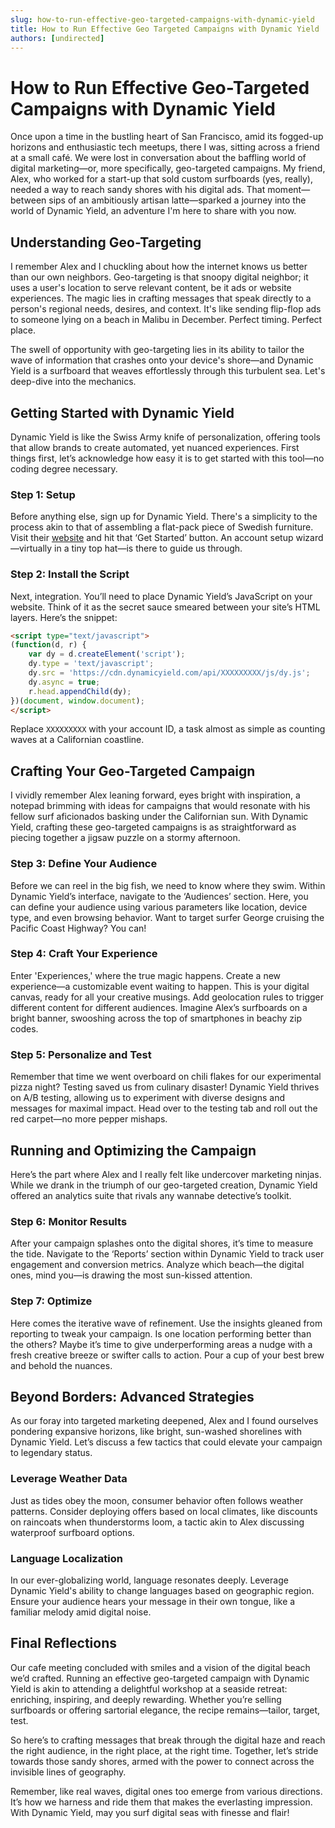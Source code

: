 ```yaml
---
slug: how-to-run-effective-geo-targeted-campaigns-with-dynamic-yield
title: How to Run Effective Geo Targeted Campaigns with Dynamic Yield
authors: [undirected]
---
```



# How to Run Effective Geo-Targeted Campaigns with Dynamic Yield

Once upon a time in the bustling heart of San Francisco, amid its fogged-up horizons and enthusiastic tech meetups, there I was, sitting across a friend at a small café. We were lost in conversation about the baffling world of digital marketing—or, more specifically, geo-targeted campaigns. My friend, Alex, who worked for a start-up that sold custom surfboards (yes, really), needed a way to reach sandy shores with his digital ads. That moment—between sips of an ambitiously artisan latte—sparked a journey into the world of Dynamic Yield, an adventure I'm here to share with you now.

## Understanding Geo-Targeting

I remember Alex and I chuckling about how the internet knows us better than our own neighbors. Geo-targeting is that snoopy digital neighbor; it uses a user's location to serve relevant content, be it ads or website experiences. The magic lies in crafting messages that speak directly to a person's regional needs, desires, and context. It's like sending flip-flop ads to someone lying on a beach in Malibu in December. Perfect timing. Perfect place.

The swell of opportunity with geo-targeting lies in its ability to tailor the wave of information that crashes onto your device's shore—and Dynamic Yield is a surfboard that weaves effortlessly through this turbulent sea. Let's deep-dive into the mechanics.

## Getting Started with Dynamic Yield

Dynamic Yield is like the Swiss Army knife of personalization, offering tools that allow brands to create automated, yet nuanced experiences. First things first, let’s acknowledge how easy it is to get started with this tool—no coding degree necessary.

### Step 1: Setup

Before anything else, sign up for Dynamic Yield. There's a simplicity to the process akin to that of assembling a flat-pack piece of Swedish furniture. Visit their [website](https://www.dynamicyield.com/) and hit that ‘Get Started’ button. An account setup wizard—virtually in a tiny top hat—is there to guide us through.

### Step 2: Install the Script

Next, integration. You’ll need to place Dynamic Yield’s JavaScript on your website. Think of it as the secret sauce smeared between your site’s HTML layers. Here’s the snippet:

```html
<script type="text/javascript">
(function(d, r) {
    var dy = d.createElement('script');
    dy.type = 'text/javascript'; 
    dy.src = 'https://cdn.dynamicyield.com/api/XXXXXXXXX/js/dy.js';
    dy.async = true;
    r.head.appendChild(dy);
})(document, window.document);
</script>
```

Replace `XXXXXXXXX` with your account ID, a task almost as simple as counting waves at a Californian coastline.

## Crafting Your Geo-Targeted Campaign

I vividly remember Alex leaning forward, eyes bright with inspiration, a notepad brimming with ideas for campaigns that would resonate with his fellow surf aficionados basking under the Californian sun. With Dynamic Yield, crafting these geo-targeted campaigns is as straightforward as piecing together a jigsaw puzzle on a stormy afternoon.

### Step 3: Define Your Audience

Before we can reel in the big fish, we need to know where they swim. Within Dynamic Yield’s interface, navigate to the ‘Audiences’ section. Here, you can define your audience using various parameters like location, device type, and even browsing behavior. Want to target surfer George cruising the Pacific Coast Highway? You can!

### Step 4: Craft Your Experience

Enter 'Experiences,' where the true magic happens. Create a new experience—a customizable event waiting to happen. This is your digital canvas, ready for all your creative musings. Add geolocation rules to trigger different content for different audiences. Imagine Alex’s surfboards on a bright banner, swooshing across the top of smartphones in beachy zip codes.

### Step 5: Personalize and Test

Remember that time we went overboard on chili flakes for our experimental pizza night? Testing saved us from culinary disaster! Dynamic Yield thrives on A/B testing, allowing us to experiment with diverse designs and messages for maximal impact. Head over to the testing tab and roll out the red carpet—no more pepper mishaps.

## Running and Optimizing the Campaign

Here’s the part where Alex and I really felt like undercover marketing ninjas. While we drank in the triumph of our geo-targeted creation, Dynamic Yield offered an analytics suite that rivals any wannabe detective’s toolkit.

### Step 6: Monitor Results

After your campaign splashes onto the digital shores, it’s time to measure the tide. Navigate to the ‘Reports’ section within Dynamic Yield to track user engagement and conversion metrics. Analyze which beach—the digital ones, mind you—is drawing the most sun-kissed attention.

### Step 7: Optimize

Here comes the iterative wave of refinement. Use the insights gleaned from reporting to tweak your campaign. Is one location performing better than the others? Maybe it’s time to give underperforming areas a nudge with a fresh creative breeze or swifter calls to action. Pour a cup of your best brew and behold the nuances.

## Beyond Borders: Advanced Strategies

As our foray into targeted marketing deepened, Alex and I found ourselves pondering expansive horizons, like bright, sun-washed shorelines with Dynamic Yield. Let’s discuss a few tactics that could elevate your campaign to legendary status.

### Leverage Weather Data

Just as tides obey the moon, consumer behavior often follows weather patterns. Consider deploying offers based on local climates, like discounts on raincoats when thunderstorms loom, a tactic akin to Alex discussing waterproof surfboard options.

### Language Localization

In our ever-globalizing world, language resonates deeply. Leverage Dynamic Yield's ability to change languages based on geographic region. Ensure your audience hears your message in their own tongue, like a familiar melody amid digital noise.

## Final Reflections

Our cafe meeting concluded with smiles and a vision of the digital beach we’d crafted. Running an effective geo-targeted campaign with Dynamic Yield is akin to attending a delightful workshop at a seaside retreat: enriching, inspiring, and deeply rewarding. Whether you’re selling surfboards or offering sartorial elegance, the recipe remains—tailor, target, test.

So here’s to crafting messages that break through the digital haze and reach the right audience, in the right place, at the right time. Together, let’s stride towards those sandy shores, armed with the power to connect across the invisible lines of geography.

Remember, like real waves, digital ones too emerge from various directions. It’s how we harness and ride them that makes the everlasting impression. With Dynamic Yield, may you surf digital seas with finesse and flair!